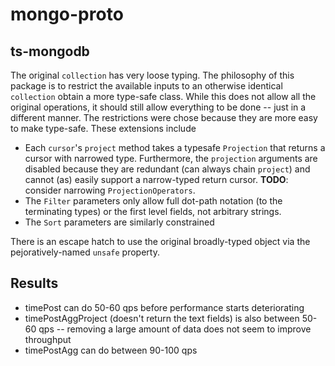 # mongo-proto

## ts-mongodb
The original `collection` has very loose typing.  The philosophy of this package is to restrict the available inputs to an otherwise identical `collection` obtain a more type-safe class.  While this does not allow all the original operations, it should still allow everything to be done -- just in a different manner.  The restrictions were chose because they are more easy to make type-safe.  These extensions include
- Each `cursor`'s `project` method takes a typesafe `Projection` that returns a cursor with narrowed type.  Furthermore, the `projection` arguments are disabled because they are redundant (can always chain `project`) and cannot (as) easily support a narrow-typed return cursor.  **TODO**: consider narrowing `ProjectionOperators`.
- The `Filter` parameters only allow full dot-path notation (to the terminating types) or the first level fields, not arbitrary strings.
- The `Sort` parameters are similarly constrained

There is an escape hatch to use the original broadly-typed object via the pejoratively-named `unsafe` property.


## Results
- timePost can do 50-60 qps before performance starts deteriorating
- timePostAggProject (doesn't return the text fields) is also between 50-60 qps -- removing a large amount of data does not seem to improve throughput
- timePostAgg can do between 90-100 qps

